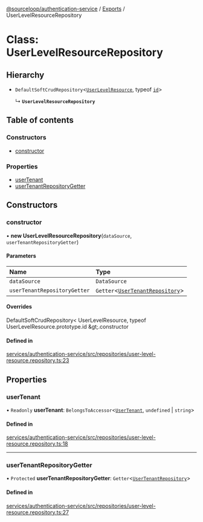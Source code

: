 [@sourceloop/authentication-service](../README.md) / [Exports](../modules.md) / UserLevelResourceRepository

# Class: UserLevelResourceRepository

## Hierarchy

- `DefaultSoftCrudRepository`<[`UserLevelResource`](UserLevelResource.md), typeof [`id`](UserLevelResource.md#id)\>

  ↳ **`UserLevelResourceRepository`**

## Table of contents

### Constructors

- [constructor](UserLevelResourceRepository.md#constructor)

### Properties

- [userTenant](UserLevelResourceRepository.md#usertenant)
- [userTenantRepositoryGetter](UserLevelResourceRepository.md#usertenantrepositorygetter)

## Constructors

### constructor

• **new UserLevelResourceRepository**(`dataSource`, `userTenantRepositoryGetter`)

#### Parameters

| Name | Type |
| :------ | :------ |
| `dataSource` | `DataSource` |
| `userTenantRepositoryGetter` | `Getter`<[`UserTenantRepository`](UserTenantRepository.md)\> |

#### Overrides

DefaultSoftCrudRepository&lt;
  UserLevelResource,
  typeof UserLevelResource.prototype.id
\&gt;.constructor

#### Defined in

[services/authentication-service/src/repositories/user-level-resource.repository.ts:23](https://github.com/sourcefuse/loopback4-microservice-catalog/blob/93a7f917/services/authentication-service/src/repositories/user-level-resource.repository.ts#L23)

## Properties

### userTenant

• `Readonly` **userTenant**: `BelongsToAccessor`<[`UserTenant`](UserTenant.md), `undefined` \| `string`\>

#### Defined in

[services/authentication-service/src/repositories/user-level-resource.repository.ts:18](https://github.com/sourcefuse/loopback4-microservice-catalog/blob/93a7f917/services/authentication-service/src/repositories/user-level-resource.repository.ts#L18)

___

### userTenantRepositoryGetter

• `Protected` **userTenantRepositoryGetter**: `Getter`<[`UserTenantRepository`](UserTenantRepository.md)\>

#### Defined in

[services/authentication-service/src/repositories/user-level-resource.repository.ts:27](https://github.com/sourcefuse/loopback4-microservice-catalog/blob/93a7f917/services/authentication-service/src/repositories/user-level-resource.repository.ts#L27)
